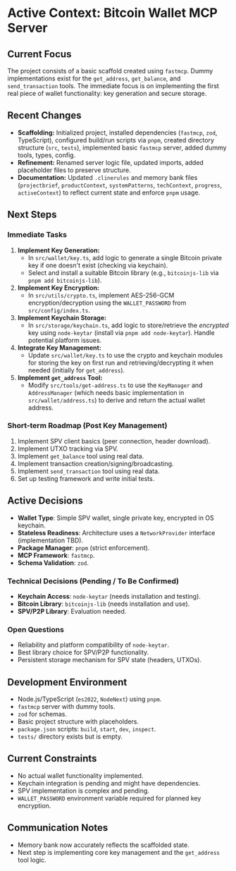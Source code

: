 # Active Context: Bitcoin Wallet MCP Server

## Current Focus
The project consists of a basic scaffold created using `fastmcp`. Dummy implementations exist for the `get_address`, `get_balance`, and `send_transaction` tools. The immediate focus is on implementing the first real piece of wallet functionality: key generation and secure storage.

## Recent Changes
- **Scaffolding:** Initialized project, installed dependencies (`fastmcp`, `zod`, TypeScript), configured build/run scripts via `pnpm`, created directory structure (`src`, `tests`), implemented basic `fastmcp` server, added dummy tools, types, config.
- **Refinement:** Renamed server logic file, updated imports, added placeholder files to preserve structure.
- **Documentation:** Updated `.clinerules` and memory bank files (`projectbrief`, `productContext`, `systemPatterns`, `techContext`, `progress`, `activeContext`) to reflect current state and enforce `pnpm` usage.

## Next Steps

### Immediate Tasks
1.  **Implement Key Generation:**
    *   In `src/wallet/key.ts`, add logic to generate a single Bitcoin private key if one doesn't exist (checking via keychain).
    *   Select and install a suitable Bitcoin library (e.g., `bitcoinjs-lib` via `pnpm add bitcoinjs-lib`).
2.  **Implement Key Encryption:**
    *   In `src/utils/crypto.ts`, implement AES-256-GCM encryption/decryption using the `WALLET_PASSWORD` from `src/config/index.ts`.
3.  **Implement Keychain Storage:**
    *   In `src/storage/keychain.ts`, add logic to store/retrieve the *encrypted* key using `node-keytar` (install via `pnpm add node-keytar`). Handle potential platform issues.
4.  **Integrate Key Management:**
    *   Update `src/wallet/key.ts` to use the crypto and keychain modules for storing the key on first run and retrieving/decrypting it when needed (initially for `get_address`).
5.  **Implement `get_address` Tool:**
    *   Modify `src/tools/get-address.ts` to use the `KeyManager` and `AddressManager` (which needs basic implementation in `src/wallet/address.ts`) to derive and return the actual wallet address.

### Short-term Roadmap (Post Key Management)
1.  Implement SPV client basics (peer connection, header download).
2.  Implement UTXO tracking via SPV.
3.  Implement `get_balance` tool using real data.
4.  Implement transaction creation/signing/broadcasting.
5.  Implement `send_transaction` tool using real data.
6.  Set up testing framework and write initial tests.

## Active Decisions
- **Wallet Type**: Simple SPV wallet, single private key, encrypted in OS keychain.
- **Stateless Readiness**: Architecture uses a `NetworkProvider` interface (implementation TBD).
- **Package Manager**: `pnpm` (strict enforcement).
- **MCP Framework**: `fastmcp`.
- **Schema Validation**: `zod`.

### Technical Decisions (Pending / To Be Confirmed)
- **Keychain Access**: `node-keytar` (needs installation and testing).
- **Bitcoin Library**: `bitcoinjs-lib` (needs installation and use).
- **SPV/P2P Library**: Evaluation needed.

### Open Questions
- Reliability and platform compatibility of `node-keytar`.
- Best library choice for SPV/P2P functionality.
- Persistent storage mechanism for SPV state (headers, UTXOs).

## Development Environment
- Node.js/TypeScript (`es2022`, `NodeNext`) using `pnpm`.
- `fastmcp` server with dummy tools.
- `zod` for schemas.
- Basic project structure with placeholders.
- `package.json` scripts: `build`, `start`, `dev`, `inspect`.
- `tests/` directory exists but is empty.

## Current Constraints
- No actual wallet functionality implemented.
- Keychain integration is pending and might have dependencies.
- SPV implementation is complex and pending.
- `WALLET_PASSWORD` environment variable required for planned key encryption.

## Communication Notes
- Memory bank now accurately reflects the scaffolded state.
- Next step is implementing core key management and the `get_address` tool logic.

